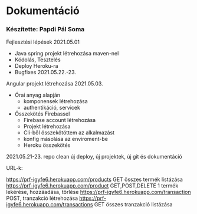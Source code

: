 # Dokumentáció
### Készítette: Papdi Pál Soma

Fejlesztési lépések 2021.05.01
- Java spring projekt létrehozása maven-nel
- Kódolás, Tesztelés
- Deploy Heroku-ra
- Bugfixes 2021.05.22.-23.

Angular projekt létrehozása 2021.05.03.
 - Órai anyag alapján
   - komponensek létrehozása
   - authentikáció, servicek
 - Összekötés Firebassel
 	- Firebase account létrehozása
 	- Projekt létrehozása
 	- Cli-ből összekötöttem az alkalmazást
 	- konfig másolása az enviroment-be
	- Heroku összekötés


2021.05.21-23. repo clean új deploy, új projektek, új git és dokumentáció

URL-k:

https://prf-igyfe6.herokuapp.com/products		GET	összes termék listázása
https://prf-igyfe6.herokuapp.com/product		GET,POST,DELETE 1 termék lekérése, hozzáadása, törlése
https://prf-igyfe6.herokuapp.com/transaction 	POST, tranzakció létrehozása
https://prf-igyfe6.herokuapp.com/transactions	GET	összes tranzakció listázása